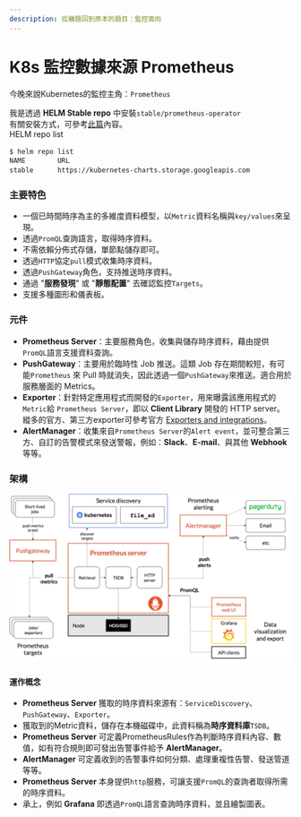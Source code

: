 ```yaml
---
description: 從離題回到原本的題目：監控面向
---
```


# K8s 監控數據來源 Prometheus

今晚來說Kubernetes的監控主角：`Prometheus`

我是透過 **HELM Stable repo** 中安裝`stable/prometheus-operator`  
有關安裝方式，可參考[此篇](https://app.gitbook.com/@fufu/s/kk8s/~/drafts/-LpxQCUINCwdIigxPmJi/primary/task-memory/10.troubleshooting-prometheus#shi-yong-helm-an-zhuang-geng-xin-prometheus)內容。  
HELM repo list

```bash
$ helm repo list
NAME    	URL
stable  	https://kubernetes-charts.storage.googleapis.com
```

### 主要特色

* 一個已時間時序為主的多維度資料模型，以`Metric`資料名稱與`key/values`來呈現。
* 透過`PromQL`查詢語言，取得時序資料。
* 不需依賴分佈式存儲，單節點儲存即可。
* 透過`HTTP`協定`pull`模式收集時序資料。
* 透過`PushGateway`角色，支持推送時序資料。
* 通過 "**服務發現**" 或 "**靜態配置**" 去確認監控`Targets`。
* 支援多種圖形和儀表板。

### 元件

* **Prometheus Server**：主要服務角色，收集與儲存時序資料，藉由提供`PromQL`語言支援資料查詢。
* **PushGateway**：主要用於臨時性 Job 推送。這類 Job 存在期間較短，有可能`Prometheus` 來 Pull 時就消失，因此透過一個`PushGateway`來推送。適合用於服務層面的 Metrics。
* **Exporter**：針對特定應用程式而開發的`Exporter`，用來曝露該應用程式的`Metric`給 `Prometheus Server`，即以 **Client Library** 開發的 HTTP server。縱多的官方、第三方exporter可參考官方 [Exporters and integrations](https://prometheus.io/docs/instrumenting/exporters/)。
* **AlertManager**：收集來自`Prometheus Server`的`Alert event`，並可整合第三方、自訂的告警模式來發送警報，例如：**Slack**、**E-mail**、與其他 **Webhook** 等等。

### 架構

![](../.gitbook/assets/image%20%282%29.png)

#### 運作概念

* **Prometheus Server** 獲取的時序資料來源有：`ServiceDiscovery`、`PushGateway`、`Exporter`。
* 獲取到的Metric資料，儲存在本機磁碟中，此資料稱為**時序資料庫**`TSDB`。
* **Prometheus Server** 可定義PrometheusRules作為判斷時序資料內容、數值，如有符合規則即可發出告警事件給予 **AlertManager**。
* **AlertManager** 可定義收到的告警事件如何分類、處理重複性告警、發送管道等等。
* **Prometheus Server** 本身提供`http`服務，可讓支援`PromQL`的查詢者取得所需的時序資料。
* 承上，例如 **Grafana** 即透過`PromQL`語言查詢時序資料，並且繪製圖表。



